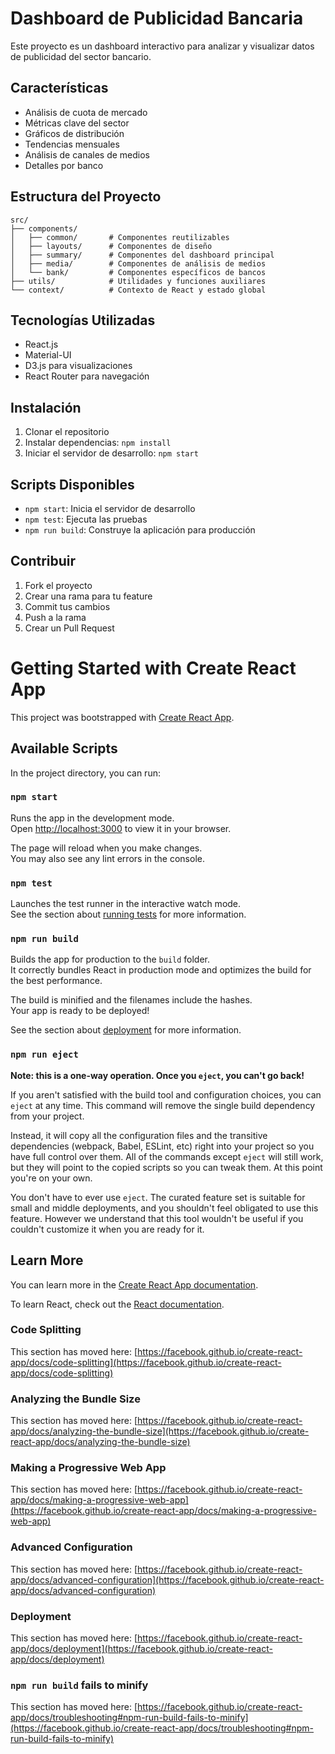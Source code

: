 # Dashboard de Publicidad Bancaria

Este proyecto es un dashboard interactivo para analizar y visualizar datos de publicidad del sector bancario.

## Características

- Análisis de cuota de mercado
- Métricas clave del sector
- Gráficos de distribución
- Tendencias mensuales
- Análisis de canales de medios
- Detalles por banco

## Estructura del Proyecto

```
src/
├── components/
│   ├── common/       # Componentes reutilizables
│   ├── layouts/      # Componentes de diseño
│   ├── summary/      # Componentes del dashboard principal
│   ├── media/        # Componentes de análisis de medios
│   └── bank/         # Componentes específicos de bancos
├── utils/            # Utilidades y funciones auxiliares
└── context/          # Contexto de React y estado global
```

## Tecnologías Utilizadas

- React.js
- Material-UI
- D3.js para visualizaciones
- React Router para navegación

## Instalación

1. Clonar el repositorio
2. Instalar dependencias: `npm install`
3. Iniciar el servidor de desarrollo: `npm start`

## Scripts Disponibles

- `npm start`: Inicia el servidor de desarrollo
- `npm test`: Ejecuta las pruebas
- `npm run build`: Construye la aplicación para producción

## Contribuir

1. Fork el proyecto
2. Crear una rama para tu feature
3. Commit tus cambios
4. Push a la rama
5. Crear un Pull Request

# Getting Started with Create React App

This project was bootstrapped with [Create React App](https://github.com/facebook/create-react-app).

## Available Scripts

In the project directory, you can run:

### `npm start`

Runs the app in the development mode.\
Open [http://localhost:3000](http://localhost:3000) to view it in your browser.

The page will reload when you make changes.\
You may also see any lint errors in the console.

### `npm test`

Launches the test runner in the interactive watch mode.\
See the section about [running tests](https://facebook.github.io/create-react-app/docs/running-tests) for more information.

### `npm run build`

Builds the app for production to the `build` folder.\
It correctly bundles React in production mode and optimizes the build for the best performance.

The build is minified and the filenames include the hashes.\
Your app is ready to be deployed!

See the section about [deployment](https://facebook.github.io/create-react-app/docs/deployment) for more information.

### `npm run eject`

**Note: this is a one-way operation. Once you `eject`, you can't go back!**

If you aren't satisfied with the build tool and configuration choices, you can `eject` at any time. This command will remove the single build dependency from your project.

Instead, it will copy all the configuration files and the transitive dependencies (webpack, Babel, ESLint, etc) right into your project so you have full control over them. All of the commands except `eject` will still work, but they will point to the copied scripts so you can tweak them. At this point you're on your own.

You don't have to ever use `eject`. The curated feature set is suitable for small and middle deployments, and you shouldn't feel obligated to use this feature. However we understand that this tool wouldn't be useful if you couldn't customize it when you are ready for it.

## Learn More

You can learn more in the [Create React App documentation](https://facebook.github.io/create-react-app/docs/getting-started).

To learn React, check out the [React documentation](https://reactjs.org/).

### Code Splitting

This section has moved here: [https://facebook.github.io/create-react-app/docs/code-splitting](https://facebook.github.io/create-react-app/docs/code-splitting)

### Analyzing the Bundle Size

This section has moved here: [https://facebook.github.io/create-react-app/docs/analyzing-the-bundle-size](https://facebook.github.io/create-react-app/docs/analyzing-the-bundle-size)

### Making a Progressive Web App

This section has moved here: [https://facebook.github.io/create-react-app/docs/making-a-progressive-web-app](https://facebook.github.io/create-react-app/docs/making-a-progressive-web-app)

### Advanced Configuration

This section has moved here: [https://facebook.github.io/create-react-app/docs/advanced-configuration](https://facebook.github.io/create-react-app/docs/advanced-configuration)

### Deployment

This section has moved here: [https://facebook.github.io/create-react-app/docs/deployment](https://facebook.github.io/create-react-app/docs/deployment)

### `npm run build` fails to minify

This section has moved here: [https://facebook.github.io/create-react-app/docs/troubleshooting#npm-run-build-fails-to-minify](https://facebook.github.io/create-react-app/docs/troubleshooting#npm-run-build-fails-to-minify)
